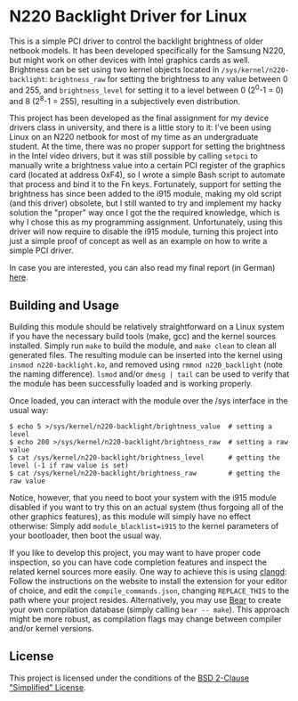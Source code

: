 # N220 Backlight Driver for Linux

This is a simple PCI driver to control the backlight brightness of older netbook models. It has been
developed specifically for the Samsung N220, but might work on other devices with Intel graphics
cards as well. Brightness can be set using two kernel objects located in
`/sys/kernel/n220-backlight`: `brightness_raw` for setting the brightness to any value between 0 and
255, and `brightness_level` for setting it to a level between 0 (2<sup>0</sup>-1 = 0) and
8 (2<sup>8</sup>-1 = 255), resulting in a subjectively even distribution.

This project has been developed as the final assignment for my device drivers class in university,
and there is a little story to it: I've been using Linux on an N220 netbook for most of my time as
an undergraduate student. At the time, there was no proper support for setting the brightness in the
Intel video drivers, but it was still possible by calling `setpci` to manually write a brightness
value into a certain PCI register of the graphics card (located at address 0xF4), so I wrote
a simple Bash script to automate that process and bind it to the Fn keys.
Fortunately, support for setting the brightness has since been added to the i915 module, making my
old script (and this driver) obsolete, but I still wanted to try and implement my hacky solution the
"proper" way once I got the the required knowledge, which is why I chose this as my programming
assignment. Unfortunately, using this driver will now require to disable the i915 module, turning
this project into just a simple proof of concept as well as an example on how to write a simple PCI
driver.

In case you are interested, you can also read my final report (in German) [here](report_de.pdf).


## Building and Usage

Building this module should be relatively straightforward on a Linux system if you have the
necessary build tools (make, gcc) and the kernel sources installed. Simply run `make` to build the
module, and `make clean` to clean all generated files. The resulting module can be inserted into the
kernel using `insmod n220-backlight.ko`, and removed using `rmmod n220_backlight` (note the naming
difference). `lsmod` and/or `dmesg | tail` can be used to verify that the module has been
successfully loaded and is working properly.

Once loaded, you can interact with the module over the /sys interface in the usual way:
```
$ echo 5 >/sys/kernel/n220-backlight/brightness_value  # setting a level
$ echo 200 >/sys/kernel/n220-backlight/brightness_raw  # setting a raw value
$ cat /sys/kernel/n220-backlight/brightness_level      # getting the level (-1 if raw value is set)
$ cat /sys/kernel/n220-backlight/brightness_raw        # getting the raw value
```

Notice, however, that you need to boot your system with the i915 module disabled if you want to try
this on an actual system (thus forgoing all of the other graphics features), as this module will
simply have no effect otherwise: Simply add `module_blacklist=i915` to the kernel parameters of your
bootloader, then boot the usual way.

If you like to develop this project, you may want to have proper code inspection, so you can have
code completion features and inspect the related kernel sources more easily. One way to achieve this
is using [clangd](https://clangd.llvm.org/): Follow the instructions on the website to install the
extension for your editor of choice, and edit the `compile_commands.json`, changing `REPLACE_THIS`
to the path where your project resides. Alternatively, you may use
[Bear](https://github.com/rizsotto/Bear) to create your own compilation database (simply calling
`bear -- make`). This approach might be more robust, as compilation flags may change between
compiler and/or kernel versions.


## License

This project is licensed under the conditions of the [BSD 2-Clause "Simplified" License](LICENSE).
